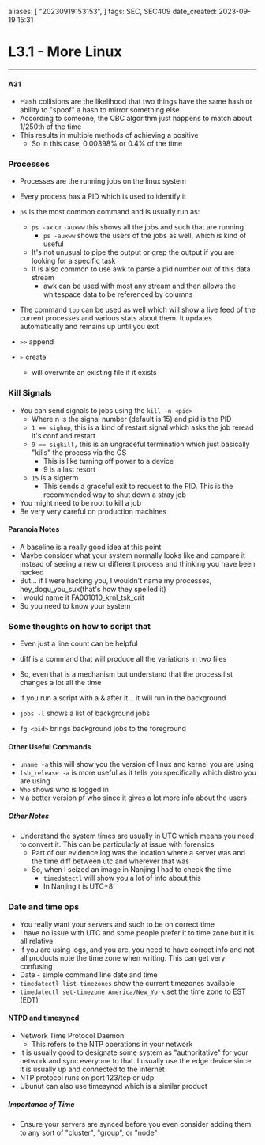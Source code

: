 

aliases: [ "20230919153153",  ]
tags: SEC, SEC409
date_created: 2023-09-19 15:31

# L3.1 - More Linux
---
#### A31
- Hash collisions are the likelihood that two things have the same hash or ability to "spoof" a hash to mirror something else
- According to someone, the CBC algorithm just happens to match about 1/250th of the time
- This results in multiple methods of achieving a positive
	- So in this case, 0.00398% or 0.4% of the time

### Processes
- Processes are the running jobs on the linux system
- Every process has a PID which is used to identify it
- `ps` is the most common command and is usually run as:
	- `ps -ax` or `-auxww` this shows all the jobs and such that are running
		- `ps -auxww` shows the users of the jobs as well, which is kind of useful
	- It's not unusual to pipe the output or grep the output if you are looking for a specific task
	- It is also common to use awk to parse a pid number out of this data stream
		- awk can be used with most any stream and then allows the whitespace data to be referenced by columns

- The command `top` can be used as well which will show a live feed of the current processes and various stats about them. It updates automatically and remains up until you exit
- `>>` append
- `>` create
	- will overwrite an existing file if it exists

### Kill Signals
- You can send signals to jobs using the `kill -n <pid>`
	- Where n is the signal number (default is 15) and pid is the PID
	- `1 == sighup`, this is a kind of restart signal which asks the job reread it's conf and restart
	- `9 == sigkill,` this is an ungraceful termination which just basically "kills" the process via the OS
		- This is like turning off power to a device
		- 9 is a last resort
	- `15` is a sigterm
		- This sends a graceful exit to request to the PID. This is the recommended way to shut down a stray job
- You might need to be root to kill a job
- Be very very careful on production machines

#### Paranoia Notes
- A baseline is a really good idea at this point
- Maybe consider what your system normally looks like and compare it instead of seeing a new or different process and thinking you have been hacked
- But... if I were hacking you, I wouldn't name my processes, hey_dogu_you_sux(that's how they spelled it)
- I would name it FA001010_krnl_tsk_crit
- So you need to know your system

### Some thoughts on how to script that
- Even just a line count can be helpful
- diff is a command that will produce all the variations in two files
- So, even that is a mechanism but understand that the process list changes a lot all the time

- If you run a script with a & after it... it will run in the background
- `jobs -l` shows a list of background jobs
- `fg <pid>` brings background jobs to the foreground

#### Other Useful Commands
- `uname -a` this will show you the version of linux and kernel you are using
- `lsb_release -a` is more useful as it tells you specifically which distro you are using
- `Who` shows who is logged in
- `W` a better version pf who since it gives a lot more info about the users

##### Other Notes
- Understand the system times are usually in UTC which means you need to convert it. This can be particularly at issue with forensics
	- Part of our evidence log was the location where a server was and the time diff between utc and wherever that was
	- So, when I seized an image in Nanjing I had to check the time
		- `timedatectl` will show you a lot of info about this
		- In Nanjing t is UTC+8
### Date and time ops
- You really want your servers and such to be on correct time
- I have no issue with UTC and some people prefer it to time zone but it is all relative
- If you are using logs, and you are, you need to have correct info and not all products note the time zone when writing. This can get very confusing
- Date - simple command line date and time
- `timedatectl list-timezones` show the current timezones available
- `timedatectl set-timezone America/New_York` set the time zone to EST (EDT)

#### NTPD and timesyncd
- Network Time Protocol Daemon
	- This refers to the NTP operations in your network
- It is usually good to designate some system as "authoritative" for your network and sync everyone to that. I usually use the edge device since it is usually up and connected to the internet
- NTP protocol runs on port 123/tcp or udp
- Ubunut can also use timesyncd which is a similar product

##### Importance of Time
- Ensure your servers are synced before you even consider adding them to any sort of "cluster", "group", or "node"